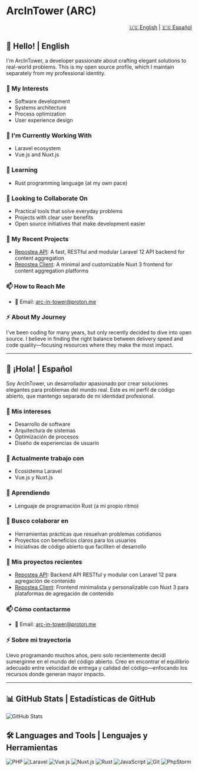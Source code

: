 # ArcInTower (ARC)

<div align="right">
  <a href="#english">🇺🇸 English</a> |
  <a href="#español">🇪🇸 Español</a>
</div>

<a name="english"></a>
## 👋 Hello! | English
I'm ArcInTower, a developer passionate about crafting elegant solutions to real-world problems. This is my open source profile, which I maintain separately from my professional identity.

### 👀 My Interests
- Software development
- Systems architecture
- Process optimization
- User experience design

### 🌱 I'm Currently Working With
- Laravel ecosystem
- Vue.js and Nuxt.js

### 🚀 Learning
- Rust programming language (at my own pace)

### 💞️ Looking to Collaborate On
- Practical tools that solve everyday problems
- Projects with clear user benefits
- Open source initiatives that make development easier

### 🔗 My Recent Projects
- [Repostea API](https://github.com/repostea/repostea-api): A fast, RESTful and modular Laravel 12 API backend for content aggregation
- [Repostea Client](https://github.com/repostea/repostea-client): A minimal and customizable Nuxt 3 frontend for content aggregation platforms

### 📫 How to Reach Me
- 📧 Email: [arc-in-tower@proton.me](mailto:arc-in-tower@proton.me)

### ⚡ About My Journey
I've been coding for many years, but only recently decided to dive into open source. I believe in finding the right balance between delivery speed and code quality—focusing resources where they make the most impact.

---

<a name="español"></a>
## 👋 ¡Hola! | Español
Soy ArcInTower, un desarrollador apasionado por crear soluciones elegantes para problemas del mundo real. Este es mi perfil de código abierto, que mantengo separado de mi identidad profesional.

### 👀 Mis intereses
- Desarrollo de software
- Arquitectura de sistemas
- Optimización de procesos
- Diseño de experiencias de usuario

### 🌱 Actualmente trabajo con
- Ecosistema Laravel
- Vue.js y Nuxt.js

### 🚀 Aprendiendo
- Lenguaje de programación Rust (a mi propio ritmo)

### 💞️ Busco colaborar en
- Herramientas prácticas que resuelvan problemas cotidianos
- Proyectos con beneficios claros para los usuarios
- Iniciativas de código abierto que faciliten el desarrollo

### 🔗 Mis proyectos recientes
- [Repostea API](https://github.com/repostea/repostea-api): Backend API RESTful y modular con Laravel 12 para agregación de contenido
- [Repostea Client](https://github.com/repostea/repostea-client): Frontend minimalista y personalizable con Nuxt 3 para plataformas de agregación de contenido

### 📫 Cómo contactarme
- 📧 Email: [arc-in-tower@proton.me](mailto:arc-in-tower@proton.me)

### ⚡ Sobre mi trayectoria
Llevo programando muchos años, pero solo recientemente decidí sumergirme en el mundo del código abierto. Creo en encontrar el equilibrio adecuado entre velocidad de entrega y calidad del código—enfocando los recursos donde generan mayor impacto.

---

## 📊 GitHub Stats | Estadísticas de GitHub
![GitHub Stats](https://github-readme-stats.vercel.app/api?username=ArcInTower&show_icons=true&theme=radical)

## 🛠️ Languages and Tools | Lenguajes y Herramientas
![PHP](https://img.shields.io/badge/-PHP-777BB4?style=flat-square&logo=php&logoColor=white)
![Laravel](https://img.shields.io/badge/-Laravel-FF2D20?style=flat-square&logo=laravel&logoColor=white)
![Vue.js](https://img.shields.io/badge/-Vue.js-4FC08D?style=flat-square&logo=vue.js&logoColor=white)
![Nuxt.js](https://img.shields.io/badge/-Nuxt.js-00C58E?style=flat-square&logo=nuxt.js&logoColor=white)
![Rust](https://img.shields.io/badge/-Rust-000000?style=flat-square&logo=rust&logoColor=white)
![JavaScript](https://img.shields.io/badge/-JavaScript-F7DF1E?style=flat-square&logo=javascript&logoColor=black)
![Git](https://img.shields.io/badge/-Git-F05032?style=flat-square&logo=git&logoColor=white)
![PhpStorm](https://img.shields.io/badge/-PhpStorm-000000?style=flat-square&logo=phpstorm&logoColor=white)
